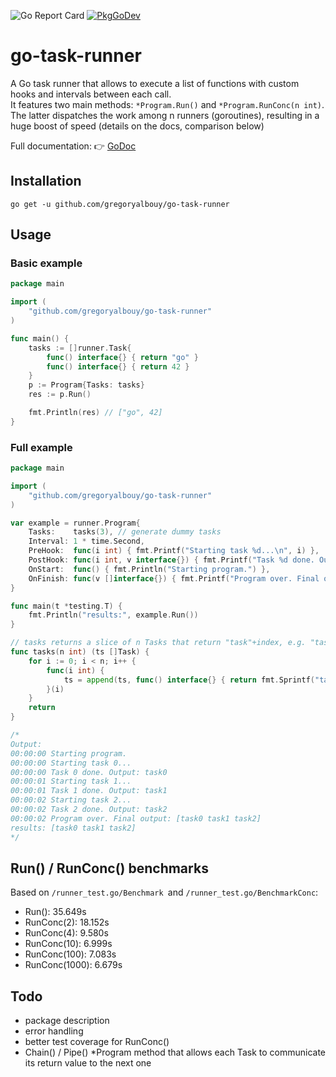 ![Go Report Card](https://goreportcard.com/badge/github.com/gregoryalbouy/go-task-runner)
[![PkgGoDev](https://pkg.go.dev/badge/github.com/gregoryalbouy/go-task-runner)](https://pkg.go.dev/github.com/gregoryalbouy/go-task-runner)
  
# go-task-runner

A Go task runner that allows to execute a list of functions with custom hooks and intervals between each call.  
It features two main methods: `*Program.Run()` and `*Program.RunConc(n int)`. The latter dispatches the work among n runners (goroutines), resulting in a huge boost of speed (details on the docs, comparison below)

Full documentation: :point_right: [GoDoc](https://pkg.go.dev/github.com/gregoryalbouy/go-task-runner?tab=doc)

## Installation

`go get -u github.com/gregoryalbouy/go-task-runner`

## Usage

### Basic example

```Go
package main

import (
    "github.com/gregoryalbouy/go-task-runner"
)

func main() {
    tasks := []runner.Task{
        func() interface{} { return "go" }
        func() interface{} { return 42 }
    }
    p := Program{Tasks: tasks}
    res := p.Run()

    fmt.Println(res) // ["go", 42]
}
```

### Full example

```Go
package main

import (
    "github.com/gregoryalbouy/go-task-runner"
)

var example = runner.Program{
	Tasks:    tasks(3), // generate dummy tasks
	Interval: 1 * time.Second,
	PreHook:  func(i int) { fmt.Printf("Starting task %d...\n", i) },
	PostHook: func(i int, v interface{}) { fmt.Printf("Task %d done. Output: %v\n", i, v) },
	OnStart:  func() { fmt.Println("Starting program.") },
	OnFinish: func(v []interface{}) { fmt.Printf("Program over. Final output: %v\n", v) },
}

func main(t *testing.T) {
	fmt.Println("results:", example.Run())
}

// tasks returns a slice of n Tasks that return "task"+index, e.g. "task2".
func tasks(n int) (ts []Task) {
	for i := 0; i < n; i++ {
		func(i int) {
			ts = append(ts, func() interface{} { return fmt.Sprintf("task%d", i) })
		}(i)
	}
	return
}

/*
Output:
00:00:00 Starting program.
00:00:00 Starting task 0...
00:00:00 Task 0 done. Output: task0
00:00:01 Starting task 1...
00:00:01 Task 1 done. Output: task1
00:00:02 Starting task 2...
00:00:02 Task 2 done. Output: task2
00:00:02 Program over. Final output: [task0 task1 task2]
results: [task0 task1 task2]
*/

```
## Run() / RunConc() benchmarks

Based on `/runner_test.go/Benchmark `and `/runner_test.go/BenchmarkConc`:
* Run(): 35.649s
* RunConc(2): 18.152s
* RunConc(4): 9.580s
* RunConc(10): 6.999s
* RunConc(100): 7.083s
* RunConc(1000): 6.679s

## Todo

- package description
- error handling
- better test coverage for RunConc()
- Chain() / Pipe() *Program method that allows each Task to communicate its return value to the next one